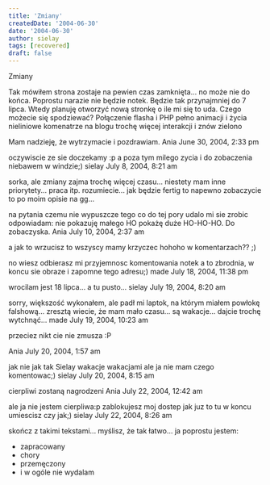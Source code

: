 ```yaml
---
title: 'Zmiany'
createdDate: '2004-06-30'
date: '2004-06-30'
author: sielay
tags: [recovered]
draft: false
---
```


Zmiany

Tak mówiłem strona zostaje na pewien czas zamknięta... no może nie do końca. Poprostu narazie nie będzie notek. Będzie tak przynajmniej do 7 lipca. Wtedy planuję otworzyć nową stronkę o ile mi się to uda. Czego możecie się spodziewać?
Połączenie flasha i PHP
pełno animacji i życia
nieliniowe komenatrze na blogu
trochę więcej interakcji
i znów zielono

Mam nadzieję, że wytrzymacie i pozdrawiam.
Ania
June 30, 2004, 2:33 pm


oczywiscie ze sie doczekamy :p
a poza tym milego zycia i do zobaczenia niebawem w windzie;)
sielay
July 8, 2004, 8:21 am


sorka, ale zmiany zajma trochę więcej czasu... niestety mam inne priorytety... praca itp. rozumiecie... jak będzie fertig to napewno zobaczycie to po moim opisie na gg...

na pytania czemu nie wypuszcze tego co do tej pory udalo mi sie zrobic odpowiadam: nie pokazuję małego HO pokażę duże HO-HO-HO. Do zobaczyska.
Ania
July 10, 2004, 2:37 am


a jak to wrzucisz to wszyscy mamy krzyczec hohoho w komentarzach?? ;)

no wiesz odbierasz mi przyjemnosc komentowania notek a to zbrodnia, w koncu sie obraze i zapomne tego adresu;)
made
July 18, 2004, 11:38 pm


wrocilam jest 18 lipca... a tu pusto...
sielay
July 19, 2004, 8:20 am


sorry, większość wykonałem, ale padł mi laptok, na którym miałem powłokę falshową... zresztą wiecie, że mam mało czasu... są wakacje... dajcie trochę wytchnąć...
made
July 19, 2004, 10:23 am


przeciez nikt cie nie zmusza :P

Ania
July 20, 2004, 1:57 am


jak nie jak tak Sielay wakacje wakacjami ale ja nie mam czego komentowac;)
sielay
July 20, 2004, 8:15 am


cierpliwi zostaną nagrodzeni
Ania
July 22, 2004, 12:42 am


ale ja nie jestem cierpliwa:p zablokujesz moj dostep jak juz to tu w koncu umiescisz czy jak;)
sielay
July 22, 2004, 8:26 am


skończ z takimi tekstami... myślisz, że tak łatwo... ja poprostu jestem:

- zapracowany
- chory
- przemęczony
- i w ogóle nie wydalam
